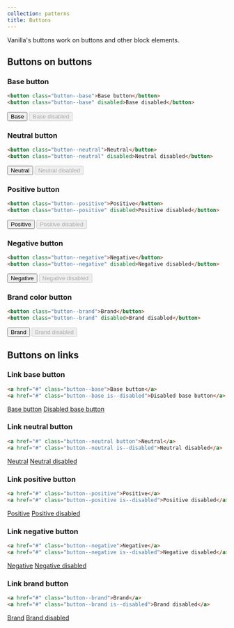 ```yaml
---
collection: patterns
title: Buttons
---
```


Vanilla's buttons work on buttons and other block elements.

## Buttons on buttons

### Base button

```html
<button class="button--base">Base button</button>
<button class="button--base" disabled>Base disabled</button>
```

<div class="twelve-col">
    <button class="button--base">Base</button>
    <button class="button--base" disabled>Base disabled</button>
</div>

### Neutral button

```html
<button class="button--neutral">Neutral</button>
<button class="button--neutral" disabled>Neutral disabled</button>
```

<div class="twelve-col">
    <button class="button--neutral">Neutral</button>
    <button class="button--neutral" disabled>Neutral disabled</button>
</div>

### Positive button

```html
<button class="button--positive">Positive</button>
<button class="button--positive" disabled>Positive disabled</button>
```

<div class="twelve-col">
    <button class="button--positive">Positive</button>
    <button class="button--positive" disabled>Positive disabled</button>
</div>

### Negative button

```html
<button class="button--negative">Negative</button>
<button class="button--negative" disabled>Negative disabled</button>
```
<div class="twelve-col">
    <button class="button--negative">Negative</button>
    <button class="button--negative" disabled>Negative disabled</button>
</div>

### Brand color button

```html
<button class="button--brand">Brand</button>
<button class="button--brand" disabled>Brand disabled</button>
```

<div class="twelve-col">
    <button class="button--brand">Brand</button>
    <button class="button--brand" disabled>Brand disabled</button>
</div>

## Buttons on links

### Link base button

```html
<a href="#" class="button--base">Base button</a>
<a href="#" class="button--base is--disabled">Disabled base button</a>
```

<div class="twelve-col">
    <a href="#" class="button--base">Base button</a>
    <a href="#" class="button--base is--disabled">Disabled base button</a>
</div>

### Link neutral button

```html
<a href="#" class="button--neutral button">Neutral</a>
<a href="#" class="button--neutral is--disabled">Neutral disabled</a>
```

<div class="twelve-col">
    <a href="#" class="button--neutral">Neutral</a>
    <a href="#" class="button--neutral is--disabled">Neutral disabled</a>
</div>

### Link positive button

```html
<a href="#" class="button--positive">Positive</a>
<a href="#" class="button--positive is--disabled">Positive disabled</a>
```

<div class="twelve-col">
    <a href="#" class="button--positive">Positive</a>
    <a href="#" class="button--positive is--disabled">Positive disabled</a>
</div>

### Link negative button

```html
<a href="#" class="button--negative">Negative</a>
<a href="#" class="button--negative is--disabled">Negative disabled</a>
```

<div class="twelve-col">
    <a href="#" class="button--negative">Negative</a>
    <a href="#" class="button--negative is--disabled">Negative disabled</a>
</div>

### Link brand button

```html
<a href="#" class="button--brand">Brand</a>
<a href="#" class="button--brand is--disabled">Brand disabled</a>
```

<div class="twelve-col">
    <a href="#" class="button--brand">Brand</a>
    <a href="#" class="button--brand is--disabled">Brand disabled</a>
</div>
